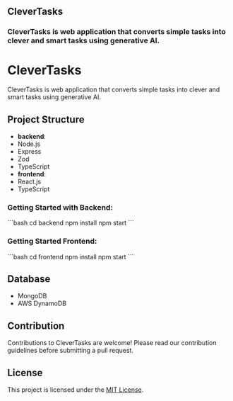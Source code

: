 ## CleverTasks

### CleverTasks is web application that converts simple tasks into clever and smart tasks using generative AI.

# CleverTasks

CleverTasks is web application that converts simple tasks into clever and smart tasks using generative AI.

## Project Structure

- **backend**:
- Node.js
- Express
- Zod
- TypeScript
- **frontend**:
- React.js
- TypeScript

### Getting Started with Backend:

\`\`\`bash
cd backend
npm install
npm start
\`\`\`

### Getting Started Frontend:

\`\`\`bash
cd frontend
npm install
npm start
\`\`\`

## Database

- MongoDB
- AWS DynamoDB

## Contribution

Contributions to CleverTasks are welcome! Please read our contribution guidelines before submitting a pull request.

## License

This project is licensed under the [MIT License](LICENSE).
